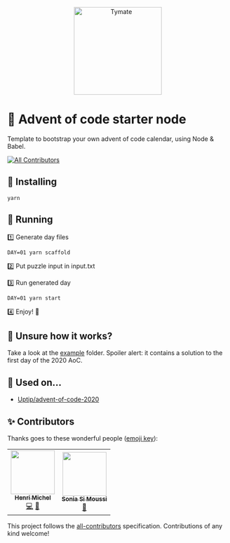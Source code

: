 <p align="center">
  <a href="https://tymate.com">
    <img alt="Tymate" src="https://www.datocms-assets.com/33962/1605711713-logo-tymate-square.png" width="200" />
  </a>
</p>

# 🎄 Advent of code starter node

Template to bootstrap your own advent of code calendar, using Node & Babel.

<!-- ALL-CONTRIBUTORS-BADGE:START - Do not remove or modify this section -->

[![All Contributors](https://img.shields.io/badge/all_contributors-2-orange.svg?style=flat-square)](#contributors-)

<!-- ALL-CONTRIBUTORS-BADGE:END -->

## 🌱 Installing

```
yarn
```

## 🚀 Running

1️⃣ Generate day files

```
DAY=01 yarn scaffold
```

2️⃣ Put puzzle input in input.txt

3️⃣ Run generated day

```
DAY=01 yarn start
```

4️⃣ Enjoy! 🎄

## 🧐 Unsure how it works?

Take a look at the [example](example) folder. Spoiler alert: it contains a solution to the first day of the 2020 AoC.

## 💪 Used on…

- [Uptip/advent-of-code-2020](https://github.com/Uptip/advent-of-code-2020)

## ✨ Contributors

Thanks goes to these wonderful people ([emoji key](https://allcontributors.org/docs/en/emoji-key)):

<!-- ALL-CONTRIBUTORS-LIST:START - Do not remove or modify this section -->
<!-- prettier-ignore-start -->
<!-- markdownlint-disable -->
<table>
  <tr>
    <td align="center"><a href="https://github.com/Uptip"><img src="https://avatars2.githubusercontent.com/u/1025157?v=4?s=100" width="100px;" alt=""/><br /><sub><b>Henri Michel</b></sub></a><br /><a href="https://github.com/tymate/advent-of-code-starter-node/commits?author=Uptip" title="Code">💻</a> <a href="https://github.com/tymate/advent-of-code-starter-node/commits?author=Uptip" title="Documentation">📖</a></td>
    <td align="center"><a href="https://github.com/SoniaSim"><img src="https://avatars2.githubusercontent.com/u/67098778?v=4?s=100" width="100px;" alt=""/><br /><sub><b>Sonia Si Moussi</b></sub></a><br /><a href="https://github.com/tymate/advent-of-code-starter-node/issues?q=author%3ASoniaSim" title="Bug reports">🐛</a></td>
  </tr>
</table>

<!-- markdownlint-restore -->
<!-- prettier-ignore-end -->

<!-- ALL-CONTRIBUTORS-LIST:END -->

This project follows the [all-contributors](https://github.com/all-contributors/all-contributors) specification. Contributions of any kind welcome!
